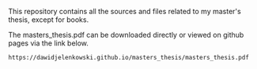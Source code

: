 This repository contains all the sources and files related to my master's thesis, except for books.

The masters_thesis.pdf can be downloaded directly or viewed on github pages via the link below.
```sh
https://dawidjelenkowski.github.io/masters_thesis/masters_thesis.pdf
```
